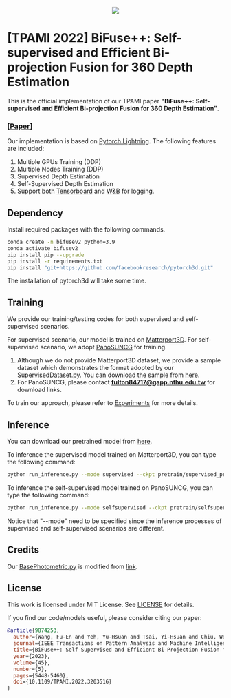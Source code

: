 <p align='center'>
<img src='src/teaser.jpg'>
</p>

# [TPAMI 2022] BiFuse++: Self-supervised and Efficient Bi-projection Fusion for 360 Depth Estimation
This is the official implementation of our TPAMI paper **"BiFuse++: Self-supervised and Efficient Bi-projection Fusion for 360 Depth Estimation"**. 

### [[Paper](https://arxiv.org/abs/2209.02952)]

Our implementation is based on [Pytorch Lightning](https://www.pytorchlightning.ai/). The following features are included:
1. Multiple GPUs Training (DDP)
2. Multiple Nodes Training (DDP)
3. Supervised Depth Estimation
4. Self-Supervised Depth Estimation
5. Support both [Tensorboard](https://www.tensorflow.org/tensorboard) and [W&B](https://wandb.ai/site) for logging.


## Dependency
Install required packages with the following commands.
```bash
conda create -n bifusev2 python=3.9
conda activate bifusev2
pip install pip --upgrade
pip install -r requirements.txt
pip install "git+https://github.com/facebookresearch/pytorch3d.git"
```
The installation of pytorch3d will take some time.

## Training
We provide our training/testing codes for both supervised and self-supervised scenarios. 

For supervised scenario, our model is trained on [Matterport3D](https://niessner.github.io/Matterport/). For self-supervised scenario, we adopt [PanoSUNCG](https://aliensunmin.github.io/project/360-depth/) for training.

1. Although we do not provide Matterport3D dataset, we provide a sample dataset which demonstrates the format adopted by our [SupervisedDataset.py](./BiFusev2/Dataset/SupervisedDataset.py). You can download the sample from [here](https://drive.google.com/file/d/1NA5hWrvPGkMjAuktLu6qw91D8WqJv_6U/view?usp=sharing).
2. For PanoSUNCG, please contact **fulton84717@gapp.nthu.edu.tw** for download links.

To train our approach, please refer to [Experiments](./Experiments) for more details.

## Inference
You can download our pretrained model from [here](https://drive.google.com/file/d/1ZeQrCt4HQrZ3KGdROzqxWdqB4zz1EkTG/view?usp=sharing).

To inference the supervised model trained on Matterport3D, you can type the following command:
```bash
python run_inference.py --mode supervised --ckpt pretrain/supervised_pretrain.pkl  --img data/mp3d.jpg
```
To inference the self-supervised model trained on PanoSUNCG, you can type the following command:
```bash
python run_inference.py --mode selfsupervised --ckpt pretrain/selfsupervised_pretrain.pkl  --img data/panosuncg.jpg
```
Notice that "--mode" need to be specified since the inference processes of supervised and self-supervised scenarios are different.

## Credits
Our [BasePhotometric.py](./BiFusev2/Loss/BasePhotometric.py) is modified from [link](https://github.com/ClementPinard/SfmLearner-Pytorch).

## License
This work is licensed under MIT License. See [LICENSE](./LICENSE) for details.

If you find our code/models useful, please consider citing our paper:
```bibtex
@article{9874253,
  author={Wang, Fu-En and Yeh, Yu-Hsuan and Tsai, Yi-Hsuan and Chiu, Wei-Chen and Sun, Min},
  journal={IEEE Transactions on Pattern Analysis and Machine Intelligence}, 
  title={BiFuse++: Self-Supervised and Efficient Bi-Projection Fusion for 360° Depth Estimation}, 
  year={2023},
  volume={45},
  number={5},
  pages={5448-5460},
  doi={10.1109/TPAMI.2022.3203516}
}
```
